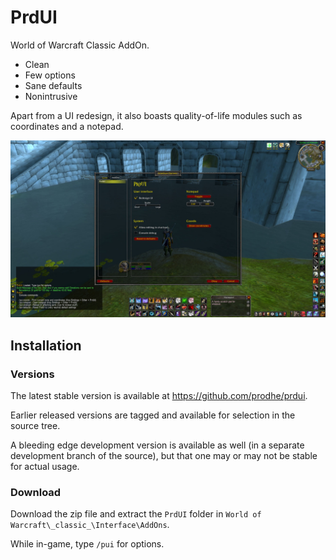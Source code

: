 # PrdUI

World of Warcraft Classic AddOn.

- Clean
- Few options
- Sane defaults
- Nonintrusive

Apart from a UI redesign, it also boasts quality-of-life modules such as coordinates and a notepad.

![PrdUI screenshot](./screenshot.jpg)

## Installation

### Versions

The latest stable version is available at https://github.com/prodhe/prdui.

Earlier released versions are tagged and available for selection in the source tree.

A bleeding edge development version is available as well (in a separate development branch of the source), but that one may or may not be stable for actual usage.

### Download

Download the zip file and extract the `PrdUI` folder in `World of Warcraft\_classic_\Interface\AddOns`.

While in-game, type `/pui` for options.
